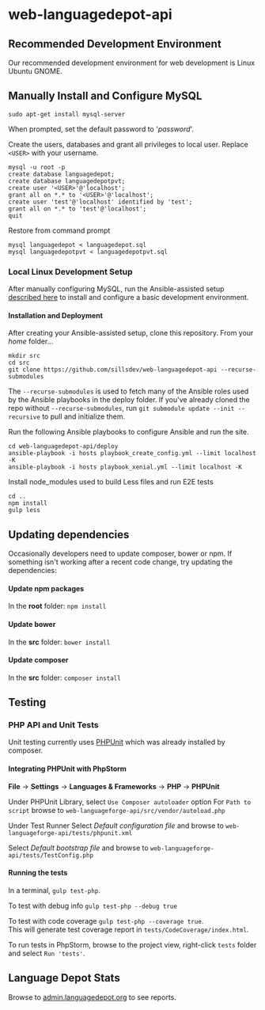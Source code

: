 # web-languagedepot-api #

## Recommended Development Environment ##

Our recommended development environment for web development is Linux Ubuntu GNOME.

## Manually Install and Configure MySQL ##

```
sudo apt-get install mysql-server
```
When prompted, set the default password to '*password*'. 

Create the users, databases and grant all privileges to local user.  Replace `<USER>` with your username.
```
mysql -u root -p
create database languagedepot;
create database languagedepotpvt;
create user '<USER>'@'localhost';
grant all on *.* to '<USER>'@'localhost';
create user 'test'@'localhost' identified by 'test';
grant all on *.* to 'test'@'localhost';
quit
```

Restore from command prompt
```
mysql languagedepot < languagedepot.sql
mysql languagedepotpvt < languagedepotpvt.sql
```

### Local Linux Development Setup <a id="LocalSetup"></a>

After manually configuring MySQL, run the Ansible-assisted setup [described here](https://github.com/sillsdev/ops-devbox) to install and configure a basic development environment.


#### Installation and Deployment ####
After creating your Ansible-assisted setup, clone this repository. From your *home* folder...

````
mkdir src
cd src
git clone https://github.com/sillsdev/web-languagedepot-api --recurse-submodules
````
The `--recurse-submodules` is used to fetch many of the Ansible roles used by the Ansible playbooks in the deploy folder. If you've already cloned the repo without `--recurse-submodules`, run `git submodule update --init --recursive` to pull and initialize them.

Run the following Ansible playbooks to configure Ansible and run the site.

````
cd web-languagedepot-api/deploy
ansible-playbook -i hosts playbook_create_config.yml --limit localhost -K
ansible-playbook -i hosts playbook_xenial.yml --limit localhost -K
````

Install node_modules used to build Less files and run E2E tests
```
cd ..
npm install
gulp less
```

## Updating dependencies ##

Occasionally developers need to update composer, bower or npm.  If something isn't working after a recent code change, try updating the dependencies:

#### Update npm packages ####

In the **root** folder: `npm install`

#### Update bower ####

In the **src** folder: `bower install`

#### Update composer ####

In the **src** folder: `composer install`

## Testing ##

### PHP API and Unit Tests ###

Unit testing currently uses [PHPUnit](https://phpunit.de/) which was already installed by composer.

#### Integrating PHPUnit with PhpStorm ####

**File** -> **Settings** -> **Languages & Frameworks** -> **PHP** -> **PHPUnit**

Under PHPUnit Library, select `Use Composer autoloader` option
For `Path to script` browse to `web-languageforge-api/src/vendor/autoload.php`

Under Test Runner
Select *Default configuration file* and browse to `web-languageforge-api/tests/phpunit.xml`

Select *Default bootstrap file* and browse to `web-languageforge-api/tests/TestConfig.php`

#### Running the tests ####
In a terminal, `gulp test-php`.

To test with debug info `gulp test-php --debug true`

To test with code coverage `gulp test-php --coverage true`.  
This will generate test coverage report in `tests/CodeCoverage/index.html`. 

To run tests in PhpStorm, browse to the project view, right-click `tests` folder and select `Run 'tests'`.

## Language Depot Stats ##

Browse to [admin.languagedepot.org](http://admin.languagedepot.org/) to see reports.

